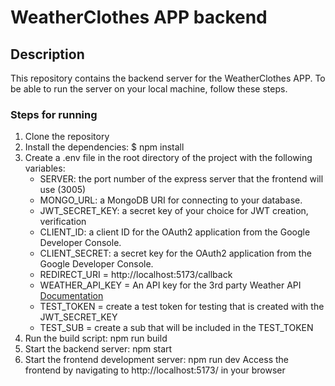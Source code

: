 # WeatherClothes APP backend

## Description

This repository contains the backend server for the WeatherClothes APP.
To be able to run the server on your local machine, follow these steps.

### Steps for running

1. Clone the repository
2. Install the dependencies:
    $ npm install
3. Create a .env file in the root directory of the project with the following variables:
    -   SERVER: the port number of the express server that the frontend will use (3005)
    -   MONGO_URL: a MongoDB URI for connecting to your database.
    -   JWT_SECRET_KEY: a secret key of your choice for JWT creation, verification
    -   CLIENT_ID: a client ID for the OAuth2 application from the Google Developer Console.
    -   CLIENT_SECRET: a secret key for the OAuth2 application from the Google Developer Console.
    -   REDIRECT_URI = http://localhost:5173/callback
    -   WEATHER_API_KEY = An API key for the 3rd party Weather API [Documentation](https://www.weatherapi.com/docs/)
    -   TEST_TOKEN = create a test token for testing that is created with the JWT_SECRET_KEY
    -   TEST_SUB = create a sub that will be included in the TEST_TOKEN
4.  Run the build script:
    npm run build
5.  Start the backend server:
    npm start
6.  Start the frontend development server:
    npm run dev
    Access the frontend by navigating to http://localhost:5173/ in your browser
